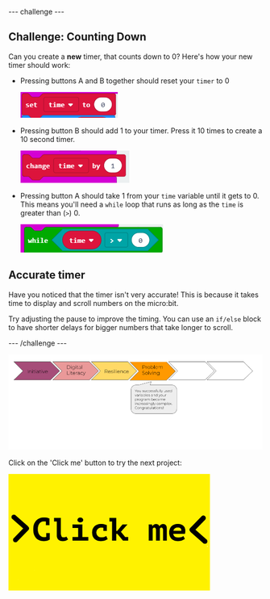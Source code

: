 --- challenge ---
## Challenge: Counting Down
Can you create a __new__ timer, that counts down to 0? Here's how your new timer should work:

+ Pressing buttons A and B together should reset your `timer` to 0

	![screenshot](images/clock-challenge-1.png)

+ Pressing button B should add 1 to your timer. Press it 10 times to create a 10 second timer. 

	![screenshot](images/clock-challenge-2.png)

+ Pressing button A should take 1 from your `time` variable until it gets to 0. This means you'll need a `while` loop that runs as long as the `time` is greater than (`>`) 0.

	![screenshot](images/clock-challenge-3.png)
	
## Accurate timer
Have you noticed that the timer isn't very accurate! This is because it takes time to display and scroll numbers on the micro:bit. 

Try adjusting the pause to improve the timing. You can use an `if/else` block to have shorter delays for bigger numbers that take longer to scroll. 



--- /challenge ---

![progress bar](images/m1-4.png)

Click on the 'Click me' button to try the next project:

<a href="hhttps://codeclub.org/en/microbit1">
<img src="images/Clickme.png">

